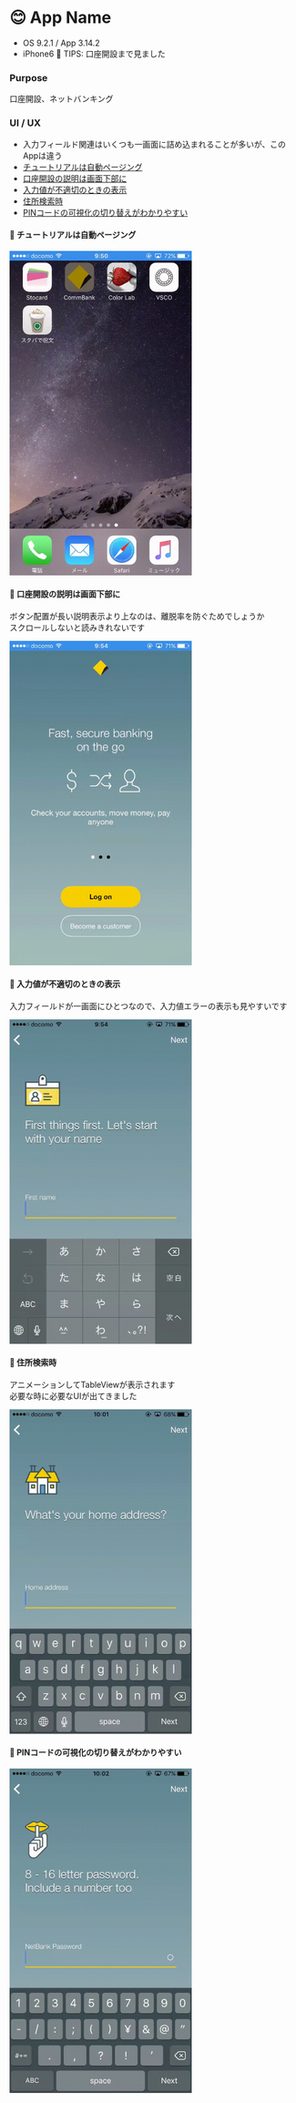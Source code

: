# 😊 App Name

* OS 9.2.1 / App 3.14.2
* iPhone6
🎉 TIPS: 口座開設まで見ました

### Purpose
口座開設、ネットバンキング

### UI / UX  
* 入力フィールド関連はいくつも一画面に詰め込まれることが多いが、このAppは違う
* [チュートリアルは自動ページング](#commbank_tutorial)
* [口座開設の説明は画面下部に](#commbank_new)
* [入力値が不適切のときの表示](#commbank_input)
* [住所検索時](#commbank_address)
* [PINコードの可視化の切り替えがわかりやすい](#commbank_pin)

#### :triangular_flag_on_post: <a name="commbank_tutorial">チュートリアルは自動ページング</a>

<img src="https://github.com/mafmoff/100Apps/blob/master/Resources/Images/commbank_tutorial.gif" width="320px">

#### :triangular_flag_on_post: <a name="commbank_new">口座開設の説明は画面下部に</a>
ボタン配置が長い説明表示より上なのは、離脱率を防ぐためでしょうか   
スクロールしないと読みきれないです   

<img src="https://github.com/mafmoff/100Apps/blob/master/Resources/Images/commbank_new.gif" width="320px">

#### :triangular_flag_on_post: <a name="commbank_input">入力値が不適切のときの表示</a>
入力フィールドが一画面にひとつなので、入力値エラーの表示も見やすいです   

<img src="https://github.com/mafmoff/100Apps/blob/master/Resources/Images/commbank_input.gif" width="320px">

#### :triangular_flag_on_post: <a name="commbank_address">住所検索時</a>
アニメーションしてTableViewが表示されます   
必要な時に必要なUIが出てきました   

<img src="https://github.com/mafmoff/100Apps/blob/master/Resources/Images/commbank_address.gif" width="320px">

#### :triangular_flag_on_post: <a name="commbank_pin">PINコードの可視化の切り替えがわかりやすい</a>

<img src="https://github.com/mafmoff/100Apps/blob/master/Resources/Images/commbank_pin.gif" width="320px">
